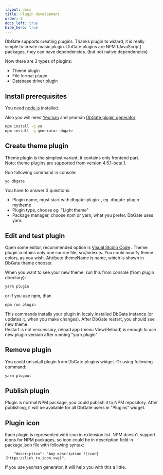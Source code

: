 ```yaml
---
layout: docs
title: Plugin development
order: 8
docs_left: true
hide_hero: true
---
```


DbGate supports creating plugins. Thanks plugin to wizard, it is really simple to create masic plugin. DbGate plugins are NPM (JavaScript) packages, they can have dependencies. (but not native dependencies)

Now there are 3 types of plugins:
- Theme plugin
- File format plugin
- Database driver plugin

## Install prerequisites
You need [node.js](https://nodejs.org) installed. 

Also you will need [Yeoman](https://yeoman.io/) and yeoman [DbGate plugin generator](https://www.npmjs.com/package/generator-dbgate):

```sh
npm install -g yo
npm install -g generator-dbgate
```

## Create theme plugin
Theme plugin is the simplest variant, it contains only frontend part.  
Note: theme plugins are supported from version 4.6.1-beta.1.

Run following command in console:

```sh
yo dbgate
```

You have to answer 3 questions:
- Plugin name, must start with dbgate-plugin-, eg. dbgate-plugin-mytheme
- Plugin type, choose eg. "Light theme"
- Package manager, choose npm or yarn, what you prefer. DbGate uses yarn.

## Edit and test plugin
Open some editor, recommended option is [Visual Studio Code](https://code.visualstudio.com/)  . 
Theme plugin contains only one source file, src/index.js. You could modify theme colors, as you wish. Attribute themeName is name, which is shown in DbGate theme chooser.

When you want to see your new theme, run this from console (from plugin directory):
```sh
yarn plugin
```
or if you use npm, than
```sh
npm run plugin
```
This commands installs your plugin in localy installed DbGate instance (or updates it, when you make changes). After DbGate restart, you should see new theme.  
Restart is not neccessary, reload app (menu View/Reload) is enough to use new plugin version after running "yarn plugin"

## Remove plugin
You could unisntall plugin from DbGate plugins widget. Or using following command:
```sh
yarn plugout
```

## Publish plugin
Plugin is normal NPM package, you could publish it to NPM repository. After publishing, it will be available for all DbGate users in "Plugins" widget.

## Plugin icon
Each plugin is represented with icon in extension list. NPM doesn't support icons for NPM packages, so icon could be in description field in package.json file with following syntax:

```
    "description": "Any description ![icon](https://link_to_icon.svg)",
```

If you use yeoman generator, it will help you with this a little.
